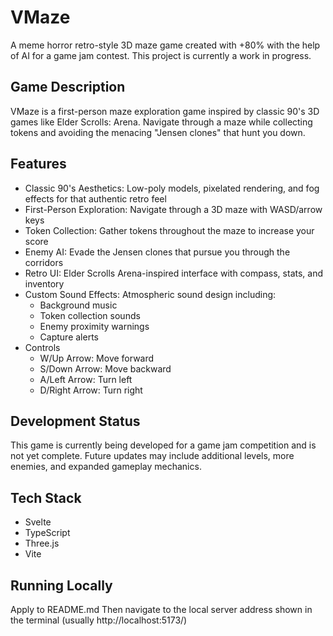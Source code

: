 # VMaze

A meme horror retro-style 3D maze game created with +80% with the help of AI for a game jam contest. This project is currently a work in progress.

## Game Description

VMaze is a first-person maze exploration game inspired by classic 90's 3D games like Elder Scrolls: Arena. Navigate through a maze while collecting tokens and avoiding the menacing "Jensen clones" that hunt you down.

## Features
- Classic 90's Aesthetics: Low-poly models, pixelated rendering, and fog effects for that authentic retro feel
- First-Person Exploration: Navigate through a 3D maze with WASD/arrow keys
- Token Collection: Gather tokens throughout the maze to increase your score
- Enemy AI: Evade the Jensen clones that pursue you through the corridors
- Retro UI: Elder Scrolls Arena-inspired interface with compass, stats, and inventory
- Custom Sound Effects: Atmospheric sound design including:
  - Background music
  - Token collection sounds
  - Enemy proximity warnings
  - Capture alerts
- Controls
  - W/Up Arrow: Move forward
  - S/Down Arrow: Move backward
  - A/Left Arrow: Turn left
  - D/Right Arrow: Turn right

## Development Status

This game is currently being developed for a game jam competition and is not yet complete. Future updates may include additional levels, more enemies, and expanded gameplay mechanics.

## Tech Stack

- Svelte
- TypeScript
- Three.js
- Vite

## Running Locally

Apply to README.md
Then navigate to the local server address shown in the terminal (usually http://localhost:5173/)
